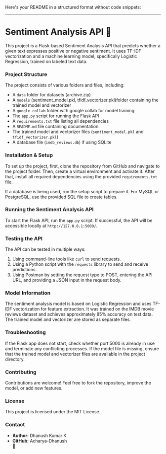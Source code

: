 Here's your README in a structured format without code snippets:

---

# Sentiment Analysis API 🚀  

This project is a Flask-based Sentiment Analysis API that predicts whether a given text expresses positive or negative sentiment. It uses TF-IDF vectorization and a machine learning model, specifically Logistic Regression, trained on labeled text data.

### Project Structure  
The project consists of various folders and files, including:  
- A `data` folder for datasets (archive.zip)  
- A `models` (sentiment_model.pkl, tfidf_vectorizer.pkl)folder containing the trained model and vectorizer  
- A `google collab` folder with google collab for model training  
- The `app.py` script for running the Flask API    
- A `requirements.txt` file listing all dependencies  
- A `README.md` file containing documentation  
- The trained model and vectorizer files (`sentiment_model.pkl` and `tfidf_vectorizer.pkl`)  
- A database file (`imdb_reviews.db`) if using SQLite  

### Installation & Setup  
To set up the project, first, clone the repository from GitHub and navigate to the project folder. Then, create a virtual environment and activate it. After that, install all required dependencies using the provided `requirements.txt` file.  

If a database is being used, run the setup script to prepare it. For MySQL or PostgreSQL, use the provided SQL file to create tables.  

### Running the Sentiment Analysis API  
To start the Flask API, run the `app.py` script. If successful, the API will be accessible locally at `http://127.0.0.1:5000/`.  

### Testing the API  
The API can be tested in multiple ways:  
1. Using command-line tools like `curl` to send requests.  
2. Using a Python script with the `requests` library to send and receive predictions.  
3. Using Postman by setting the request type to POST, entering the API URL, and providing a JSON input in the request body.  

### Model Information  
The sentiment analysis model is based on Logistic Regression and uses TF-IDF vectorization for feature extraction. It was trained on the IMDB movie reviews dataset and achieves approximately 85% accuracy on test data. The trained model and vectorizer are stored as separate files.  

### Troubleshooting  
If the Flask app does not start, check whether port 5000 is already in use and terminate any conflicting processes. If the model file is missing, ensure that the trained model and vectorizer files are available in the project directory.  

### Contributing  
Contributions are welcome! Feel free to fork the repository, improve the model, or add new features.  

### License  
This project is licensed under the MIT License.  

### Contact  
- **Author:** Dhanush Kumar K  
- **GitHub:** Acharya-Dhanush  
 🚀
